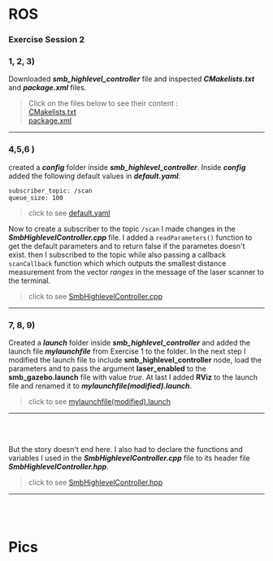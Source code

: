 # ROS #

### Exercise Session 2

### **1, 2, 3)**   

Downloaded ***smb_highlevel_controller*** file
and inspected ***CMakelists.txt*** and  ***package.xml*** files.

> Click on the files below to see their content :   
<a href="./files/smb_highlevel_controller/CMakeLists.txt">CMakelists.txt</a>   
<a href="./files/smb_highlevel_controller/package.xml">package.xml</a>

<hr>                    

### **4,5,6 )**

created a ***config*** folder inside  ***smb_highlevel_controller***. Inside ***config*** added the following default values in ***default.yaml***:
```
subscriber_topic: /scan
queue_size: 100
```
> click to see <a href="./files/smb_highlevel_controller/config/default.yaml">default.yaml</a>   

Now to create a subscriber to the topic `/scan` I made changes in the ***SmbHighlevelController.cpp*** file. I added a `readParameters()` function to get the default parameters  and to return false if the parametes doesn't exist. then I subscribed to the topic while also passing a callback `scanCallback` function which  which outputs the smallest distance measurement from the vector *ranges* in the message of the laser scanner to the terminal.

> click to see <a href="./files/smb_highlevel_controller/src/SmbHighlevelController.cpp">SmbHighlevelController.cpp</a>

<hr>

### **7, 8, 9)**

Created a ***launch*** folder inside ***smb_highlevel_controller*** and added the launch file ***mylaunchfile*** from Exercise 1 to the folder. In the next step I modified the launch file to include **smb_highlevel_controller** node, load the parameters and to pass the argument **laser_enabled** to the
**smb_gazebo.launch** file with value *true*.
At last  I added **RViz** to the launch file and renamed it to ***mylaunchfile(modified).launch***.

> click to see <a href="./files/smb_highlevel_controller/launch/mylaunchfile(modified).launch">mylaunchfile(modified).launch</a>

<hr>
<br>
<br>

But the story doesn't end here. I also had to declare the functions and variables I used in the ***SmbHighlevelController.cpp*** file to its header file ***SmbHighlevelController.hpp***. 
> click to see <a href="./files/smb_highlevel_controller/include/smb_highlevel_controller/SmbHighlevelController.hpp">SmbHighlevelController.hpp</a>

<hr>
<br><br>

# Pics 